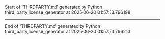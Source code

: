 Start of 'THIRDPARTY.md' generated by Python third_party_license_generator at 2025-06-20 01:57:53.796198

----------------------------------------

End of 'THIRDPARTY.md' generated by Python third_party_license_generator at 2025-06-20 01:57:53.796213
